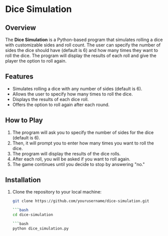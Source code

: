 # Dice Simulation

## Overview

The **Dice Simulation** is a Python-based program that simulates rolling a dice with customizable sides and roll count. The user can specify the number of sides the dice should have (default is 6) and how many times they want to roll the dice. The program will display the results of each roll and give the player the option to roll again.

## Features
- Simulates rolling a dice with any number of sides (default is 6).
- Allows the user to specify how many times to roll the dice.
- Displays the results of each dice roll.
- Offers the option to roll again after each round.

## How to Play

1. The program will ask you to specify the number of sides for the dice (default is 6).
2. Then, it will prompt you to enter how many times you want to roll the dice.
3. The program will display the results of the dice rolls.
4. After each roll, you will be asked if you want to roll again.
5. The game continues until you decide to stop by answering "no."


## Installation

1. Clone the repository to your local machine:

   ```bash
   git clone https://github.com/yourusername/dice-simulation.git
   
   ```bash
   cd dice-simulation
   
   ```bash
   python dice_simulation.py
